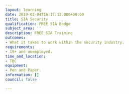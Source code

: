 ```yaml
---
layout: learning
date: 2019-02-04T16:17:12.000+00:00
title: SIA Security
qualification: FREE SIA Badge
subject_area: ''
description: FREE SIA Training
outcomes:
- What it takes to work within the security industry.
requirements:
- 19+ and unemployed.
time_and_location:
- TBC
equipment:
- Pen and Paper.
information: []
council: false

---
```

